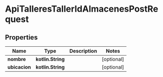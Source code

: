 
# ApiTalleresTallerIdAlmacenesPostRequest

## Properties
Name | Type | Description | Notes
------------ | ------------- | ------------- | -------------
**nombre** | **kotlin.String** |  |  [optional]
**ubicacion** | **kotlin.String** |  |  [optional]




